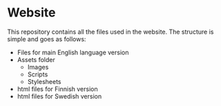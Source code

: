 # Website

This repository contains all the files used in the website. The structure is simple and goes as follows:
* Files for main English language version
* Assets folder
  * Images
  * Scripts
  * Stylesheets
* html files for Finnish version
* html files for Swedish version
